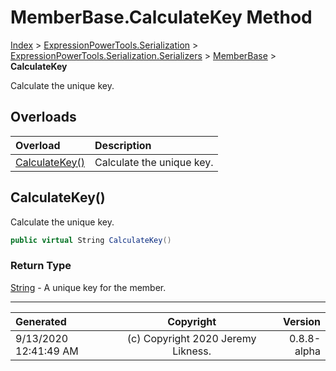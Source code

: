 ﻿# MemberBase.CalculateKey Method

[Index](../index.md) > [ExpressionPowerTools.Serialization](ExpressionPowerTools.Serialization.a.md) > [ExpressionPowerTools.Serialization.Serializers](ExpressionPowerTools.Serialization.Serializers.n.md) > [MemberBase](ExpressionPowerTools.Serialization.Serializers.MemberBase.cs.md) > **CalculateKey**

Calculate the unique key.

## Overloads

| Overload | Description |
| :-- | :-- |
| [CalculateKey()](#calculatekey) | Calculate the unique key. |
## CalculateKey()

Calculate the unique key.

```csharp
public virtual String CalculateKey()
```

### Return Type

 [String](https://docs.microsoft.com/dotnet/api/system.string)  - A unique key for the member.



---

| Generated | Copyright | Version |
| :-- | :-: | --: |
| 9/13/2020 12:41:49 AM | (c) Copyright 2020 Jeremy Likness. | 0.8.8-alpha |
